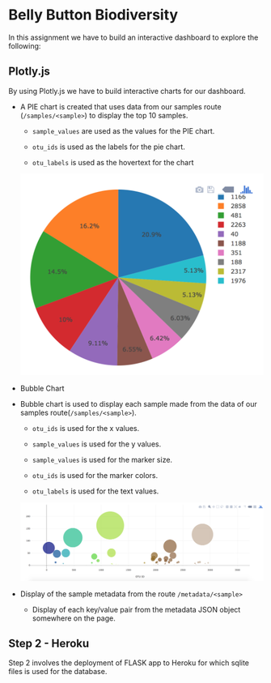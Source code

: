 # Belly Button Biodiversity

In this assignment we have to build an interactive dashboard to explore the following: 

## Plotly.js

By using Plotly.js we have to build interactive charts for our dashboard.

* A PIE chart is created that uses data from our samples route (`/samples/<sample>`) to display the top 10 samples.

  * `sample_values` are used as the values for the PIE chart.

  * `otu_ids` is used as the labels for the pie chart.

  * `otu_labels` is used as the hovertext for the chart

  ![PIE Chart](Images/pie_chart.png)

* Bubble Chart 

* Bubble chart is used to display each sample made from the data of our samples route(`/samples/<sample>`).

  * `otu_ids` is used for the x values.

  * `sample_values` is used for the y values.

  * `sample_values` is used for the marker size.

  * `otu_ids` is used for the marker colors.

  * `otu_labels` is used for the text values.

  ![Bubble Chart](Images/bubble_chart.png)

* Display of the sample metadata from the route `/metadata/<sample>`

  * Display of each key/value pair from the metadata JSON object somewhere on the page.

## Step 2 - Heroku

Step 2 involves the deployment of FLASK app to Heroku for which sqlite files is used for the database.